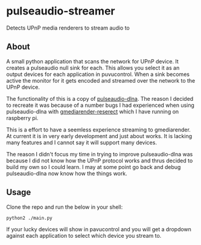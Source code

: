 # pulseaudio-streamer
Detects UPnP media renderers to stream audio to

## About
A small python application that scans the network for UPnP device. It
creates a pulseaudio null sink for each. This allows you select it as an
output devices for each application in puvucontrol. When a sink becomes active
the monitor for it gets encoded and streamed over the network to the UPnP
device.  
  
The functionality of this is a copy of [pulseaudio-dlna][pa dlna]. The reason I
decided to recreate it was because of a number bugs I had experienced when
using pulseaudio-dlna with [gmediarender-reserect][gmr] which I have running on
raspberry pi.  
  
This is a effort to have a seemless experience streaming to gmediarender. At
current it is in very early development and just about works. It is lacking
many features and I cannot say it will support many devices.  
  
The reason I didn't focus my time in trying to improve pulseaudio-dlna was
because I did not know how the UPnP protocol works and thrus decided to build
my own so I could learn. I may at some point go back and debug pulseaudio-dlna
now know how the things work.  
  
## Usage
Clone the repo and run the below in your shell:  
```shell
python2 ./main.py
```
  
If your lucky devices will show in pavucontrol and you will get a dropdown
against each application to select which device you stream to.


[pa dlna]:https://github.com/masmu/pulseaudio-dlna
[gmr]:https://github.com/hzeller/gmrender-resurrect
